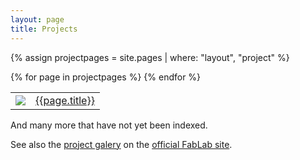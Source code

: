 ```yaml
---
layout: page
title: Projects
---
```


{% assign projectpages = site.pages | where: "layout", "project" %}

<table>
  {% for page in projectpages %}
    <tr>
      <td><a href="{{site.baseurl}}{{page.dir}}"><img class="largeicon" src="{{site.baseurl}}{{page.dir}}/{{page.images[0]}}"></a></td>
      <td><a href="{{site.baseurl}}{{page.dir}}">{{page.title}}</a></td>
    </tr>
  {% endfor %}
</table>

And many more that have not yet been indexed.

See also the [project galery](http://fablab.digiscope.fr/#!/projects) on the [official FabLab site]({{site.official_fablab_url}}).

